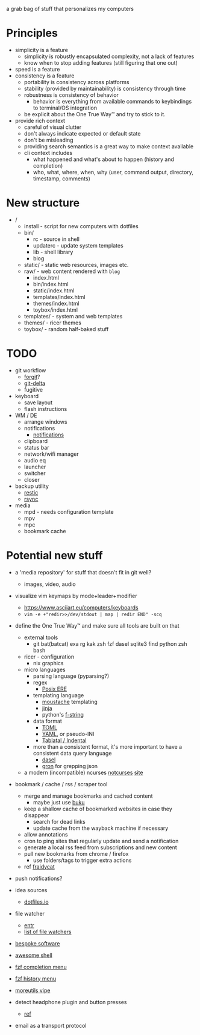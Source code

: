 a grab bag of stuff that personalizes my computers

# Principles
* simplicity is a feature
    * simplicity is robustly encapsulated complexity, not a lack of features
    * know when to stop adding features (still figuring that one out)
* speed is a feature
* consistency is a feature
    * portability is consistency across platforms
    * stability (provided by maintainability) is consistency through time
    * robustness is consistency of behavior
        * behavior is everything from available commands to keybindings to terminal/OS integration
    * be explicit about the One True Way™ and try to stick to it.
* provide rich context
    * careful of visual clutter
    * don't always indicate expected or default state
    * don't be misleading
    * providing search semantics is a great way to make context available
    * cli context includes
        * what happened and what's about to happen (history and completion)
        * who, what, where, when, why (user, command output, directory, timestamp, comments)

# New structure
* /
    * install - script for new computers with dotfiles
    * bin/
        * rc - source in shell
        * updaterc - update system templates
        * lib - shell library
        * blog
    * static/ - static web resources, images etc.
    * raw/ - web content rendered with `blog`
        * index.html
        * bin/index.html
        * static/index.html
        * templates/index.html
        * themes/index.html
        * toybox/index.html
    * templates/ - system and web templates
    * themes/ - ricer themes
    * toybox/ - random half-baked stuff

# TODO
* git workflow
    * [forgit](https://github.com/wfxr/forgit)?
    * [git-delta](https://github.com/dandavison/delta)
    * fugitive
* keyboard
  * save layout
  * flash instructions
* WM / DE
  * arrange windows
  * notifications
    * [notifications](http://blog.z3bra.org/2014/04/pop-it-up.html)
  * clipboard
  * status bar
  * network/wifi manager
  * audio eq
  * launcher
  * switcher
  * closer
* backup utility
  * [restic](https://restic.net/)
  * [rsync](https://rsync.samba.org/)
* media
  * mpd - needs configuration template
  * mpv
  * mpc
  * bookmark cache


# Potential new stuff
* a 'media repository' for stuff that doesn't fit in git well?
    * images, video, audio
* visualize vim keymaps by mode+leader+modifier
    * https://www.asciiart.eu/computers/keyboards
    * `vim -e +"redir>>/dev/stdout | map | redir END" -scq`
* define the One True Way™ and make sure all tools are built on that
    * external tools
        * git bat(batcat) exa rg kak zsh fzf dasel sqlite3 find python zsh bash
    * ricer - configuration
        * nix graphics
    * micro languages
      * parsing language (pyparsing?)
      * regex
        * [Posix ERE](https://www.regular-expressions.info/posix.html)
      * templating language
        * [moustache](https://mustache.github.io/mustache.5.html) templating
        * [jinja](https://jinja.palletsprojects.com)
        * python's [f-string](https://peps.python.org/pep-0498/)
      * data format
        * [TOML](https://github.com/toml-lang/toml)
        * [YAML](https://yaml.org/), or pseudo-INI
        * [Tablatal / Indental](https://wiki.xxiivv.com/site/tablatal.html)
      * more than a consistent format, it's more important to have a consistent data query language
        * [dasel](https://github.com/TomWright/dasel) 
        * [gron](https://github.com/tomnomnom/gron) for grepping json
    * a modern (incompatible) ncurses [notcurses](https://github.com/dankamongmen/notcurses) [site](https://notcurses.com/)
* bookmark / cache / rss / scraper tool
    * merge and manage bookmarks and cached content
        * maybe just use [buku](https://github.com/jarun/buku)
    * keep a shallow cache of bookmarked websites in case they disappear
      * search for dead links
      * update cache from the wayback machine if necessary
    * allow annotations
    * cron to ping sites that regularly update and send a notification
    * generate a local rss feed from subscriptions and new content
    * pull new bookmarks from chrome / firefox
      * use folders/tags to trigger extra actions
    * ref [fraidycat](https://fraidyc.at/)
* push notifications?
 
* idea sources
    * [dotfiles.io](http://dotfiles.github.io/)
    
* file watcher
    * [entr](https://github.com/eradman/entr) 
    * [list of file watchers](https://anarc.at/blog/2019-11-20-file-monitoring-tools/)
* [bespoke software](https://routley.io/posts/bespoke-software-rss-aggregator/)
* [awesome shell](https://github.com/alebcay/awesome-shell)
* [fzf completion menu]( https://reposhub.com/linux/shell-script-development/Aloxaf-fzf-tab.html)
* [fzf history menu](https://medium.com/@ankurloriya/fzf-command-make-your-history-command-smarter-3294dfd1272f)
* [moreutils vipe](https://joeyh.name/code/moreutils/) 
* detect headphone plugin and button presses
    * [ref](https://unix.stackexchange.com/questions/25776/detecting-headphone-connection-disconnection-in-linux)
* email as a transport protocol

